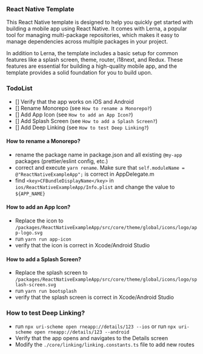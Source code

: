 ### React Native Template

This React Native template is designed to help you quickly get started with building a mobile app using React Native. It comes with Lerna, a popular tool for managing multi-package repositories, which makes it easy to manage dependencies across multiple packages in your project.

In addition to Lerna, the template includes a basic setup for common features like a splash screen, theme, router, i18next, and Redux. These features are essential for building a high-quality mobile app, and the template provides a solid foundation for you to build upon.

### TodoList

- [] Verify that the app works on iOS and Android
- [] Rename Monorepo (see `How to rename a Monorepo?`)
- [] Add App Icon (see `How to add an App Icon?`)
- [] Add Splash Screen (see `How to add a Splash Screen?`)
- [] Add Deep Linking (see `How to test Deep Linking?`)

#### How to rename a Monorepo?

- rename the package name in package.json and all existing `@my-app` packages (prettier/eslint config, etc.)
- correct and execute `yarn rename`. Make sure that `self.moduleName = @"ReactNativeExampleApp";` is correct in AppDelegate.m
- find `<key>CFBundleDisplayName</key>` in `ios/ReactNativeExampleApp/Info.plist` and change the value to `${APP_NAME}`

#### How to add an App Icon?

- Replace the icon to `/packages/ReactNativeExampleApp/src/core/theme/global/icons/logo/app-logo.svg`
- run `yarn run app-icon`
- verify that the icon is correct in Xcode/Android Studio

#### How to add a Splash Screen?
- Replace the splash screen to `/packages/ReactNativeExampleApp/src/core/theme/global/icons/logo/splash-screen.svg`
- run `yarn run bootsplash`
- verify that the splash screen is correct in Xcode/Android Studio

### How to test Deep Linking?

- run `npx uri-scheme open rneapp://details/123 --ios` or run `npx uri-scheme open rneapp://details/123 --android`
- Verify that the app opens and navigates to the Details screen
- Modify the `./core/linking/linking.constants.ts` file to add new routes